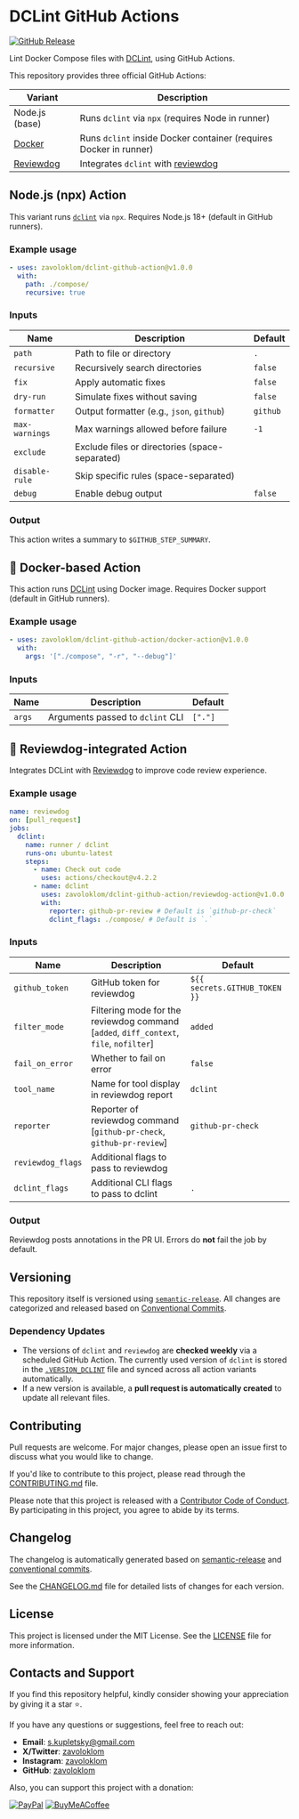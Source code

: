 # DCLint GitHub Actions

[![GitHub Release](https://img.shields.io/github/v/release/docker-compose-linter/dclint-github-action?logo=github&sort=semver&style=for-the-badge)](https://github.com/docker-compose-linter/dclint-github-action/releases)

Lint Docker Compose files with [DCLint](https://github.com/zavoloklom/dclint), using GitHub Actions.

This repository provides three official GitHub Actions:

| Variant                         | Description                                                                  |
| ------------------------------- | ---------------------------------------------------------------------------- |
| Node.js (base)                  | Runs `dclint` via `npx` (requires Node in runner)                            |
| [Docker](./docker-action)       | Runs `dclint` inside Docker container (requires Docker in runner)            |
| [Reviewdog](./reviewdog-action) | Integrates `dclint` with [reviewdog](https://github.com/reviewdog/reviewdog) |

## Node.js (npx) Action

This variant runs [`dclint`](https://github.com/zavoloklom/dclint) via `npx`. Requires Node.js 18+ (default in GitHub
runners).

### Example usage

```yaml
- uses: zavoloklom/dclint-github-action@v1.0.0
  with:
    path: ./compose/
    recursive: true
```

### Inputs

| Name           | Description                                    | Default  |
| -------------- | ---------------------------------------------- | -------- |
| `path`         | Path to file or directory                      | `.`      |
| `recursive`    | Recursively search directories                 | `false`  |
| `fix`          | Apply automatic fixes                          | `false`  |
| `dry-run`      | Simulate fixes without saving                  | `false`  |
| `formatter`    | Output formatter (e.g., `json`, `github`)      | `github` |
| `max-warnings` | Max warnings allowed before failure            | `-1`     |
| `exclude`      | Exclude files or directories (space-separated) |          |
| `disable-rule` | Skip specific rules (space-separated)          |          |
| `debug`        | Enable debug output                            | `false`  |

### Output

This action writes a summary to `$GITHUB_STEP_SUMMARY`.

## 🐳 Docker-based Action

This action runs [DCLint](https://github.com/zavoloklom/docker-compose-linter) using Docker image. Requires Docker
support (default in GitHub runners).

### Example usage

```yaml
- uses: zavoloklom/dclint-github-action/docker-action@v1.0.0
  with:
    args: '["./compose", "-r", "--debug"]'
```

### Inputs

| Name   | Description                      | Default |
| ------ | -------------------------------- | ------- |
| `args` | Arguments passed to `dclint` CLI | `["."]` |

## 🐶 Reviewdog-integrated Action

Integrates DCLint with [Reviewdog](https://github.com/reviewdog/reviewdog) to improve code review experience.

### Example usage

```yml
name: reviewdog
on: [pull_request]
jobs:
  dclint:
    name: runner / dclint
    runs-on: ubuntu-latest
    steps:
      - name: Check out code
        uses: actions/checkout@v4.2.2
      - name: dclint
        uses: zavoloklom/dclint-github-action/reviewdog-action@v1.0.0
        with:
          reporter: github-pr-review # Default is `github-pr-check`
          dclint_flags: ./compose/ # Default is `.`
```

### Inputs

| Name              | Description                                                                            | Default                       |
| ----------------- | -------------------------------------------------------------------------------------- | ----------------------------- |
| `github_token`    | GitHub token for reviewdog                                                             | `${{ secrets.GITHUB_TOKEN }}` |
| `filter_mode`     | Filtering mode for the reviewdog command [`added`, `diff_context`, `file`, `nofilter`] | `added`                       |
| `fail_on_error`   | Whether to fail on error                                                               | `false`                       |
| `tool_name`       | Name for tool display in reviewdog report                                              | `dclint`                      |
| `reporter`        | Reporter of reviewdog command [`github-pr-check`, `github-pr-review`]                  | `github-pr-check`             |
| `reviewdog_flags` | Additional flags to pass to reviewdog                                                  |                               |
| `dclint_flags`    | Additional CLI flags to pass to dclint                                                 | `.`                           |

### Output

Reviewdog posts annotations in the PR UI. Errors do **not** fail the job by default.

## Versioning

This repository itself is versioned using [`semantic-release`](https://github.com/semantic-release/semantic-release).
All changes are categorized and released based on [Conventional Commits](https://www.conventionalcommits.org/).

### Dependency Updates

- The versions of `dclint` and `reviewdog` are **checked weekly** via a scheduled GitHub Action. The currently used
  version of `dclint` is stored in the [`.VERSION_DCLINT`](./VERSION_DCLINT) file and synced across all action variants
  automatically.
- If a new version is available, a **pull request is automatically created** to update all relevant files.

## Contributing

Pull requests are welcome. For major changes, please open an issue first to discuss what you would like to change.

If you'd like to contribute to this project, please read through the [CONTRIBUTING.md](./CONTRIBUTING.md) file.

Please note that this project is released with a [Contributor Code of Conduct](./CODE_OF_CONDUCT.md). By participating
in this project, you agree to abide by its terms.

## Changelog

The changelog is automatically generated based on
[semantic-release](https://github.com/semantic-release/semantic-release) and
[conventional commits](https://www.conventionalcommits.org/en/v1.0.0/).

See the [CHANGELOG.md](./CHANGELOG.md) file for detailed lists of changes for each version.

## License

This project is licensed under the MIT License. See the [LICENSE](./LICENSE) file for more information.

## Contacts and Support

If you find this repository helpful, kindly consider showing your appreciation by giving it a star ⭐.

If you have any questions or suggestions, feel free to reach out:

- **Email**: [s.kupletsky@gmail.com](mailto:s.kupletsky@gmail.com)
- **Х/Twitter**: [zavoloklom](https://x.com/zavoloklom)
- **Instagram**: [zavoloklom](https://www.instagram.com/zavoloklom/)
- **GitHub**: [zavoloklom](https://github.com/zavoloklom)

Also, you can support this project with a donation:

[![PayPal](https://img.shields.io/badge/PayPal-00457C?style=for-the-badge&logo=paypal&logoColor=white)](https://www.paypal.com/donate/?hosted_button_id=ZKLT8EJ4KWA6L)
[![BuyMeACoffee](https://img.shields.io/badge/Buy%20Me%20a%20Coffee-ffdd00?style=for-the-badge&logo=buy-me-a-coffee&logoColor=black)](https://www.buymeacoffee.com/zavoloklom)
